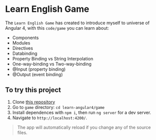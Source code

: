 # Learn English Game

The `Learn English Game` has created to introduce myself to universe of Angular 4, with this `code/game` you can learn about:

- Components
- Modules
- Directives
- Databinding
- Property Binding vs String Interpolation
- One-way-binding vs Two-way-binding
- @Input (property binding)
- @Output (event binding)

## To try this project

1. Clone [this repository](https://github.com/ftonato/learn-angular4/)
2. Go to `game` directory: `cd learn-angular4/game`
3. Install dependences with `npm i`, then run `ng server` for a dev server.
4. Navigate to `http://localhost:4200/`.

> The app will automatically reload if you change any of the source files.
